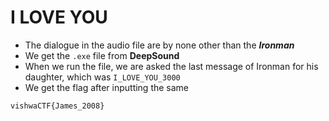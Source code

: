 # I LOVE YOU
- The dialogue in the audio file are by none other than the ***Ironman***
- We get the `.exe` file from **DeepSound**
- When we run the file, we are asked the last message of Ironman for his daughter, which was `I_LOVE_YOU_3000`
- We get the flag after inputting the same
```
vishwaCTF{James_2008}
```